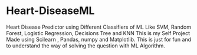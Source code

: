 # Heart-DiseaseML
Heart Disease Predictor using Different Classifiers of ML Like SVM, Random Forest, Logistic Regression, Decisions Tree and KNN
This is my Self Project Made using Scilearn , Pandas, numpy and Matplotlib. This is just for fun and to understand the way of solving the question with ML Algorithm.
